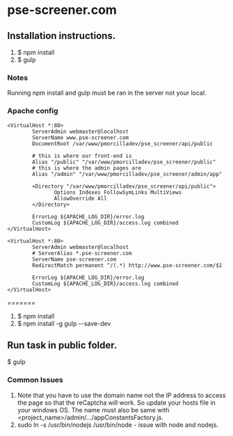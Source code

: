 # pse-screener.com

## Installation instructions.

1. $ npm install
2. $ gulp

### Notes

Running npm install and gulp must be ran in the server not your local.

### Apache config

```
<VirtualHost *:80>
        ServerAdmin webmaster@localhost
        ServerName www.pse-screener.com
        DocumentRoot /var/www/pmorcilladev/pse_screener/api/public

        # this is where our front-end is
        Alias "/public" "/var/www/pmorcilladev/pse_screener/public"
        # this is where the admin pages are
        Alias "/admin" "/var/www/pmorcilladev/pse_screener/admin/app"

        <Directory "/var/www/pmorcilladev/pse_screener/api/public">
               Options Indexes FollowSymLinks MultiViews
               AllowOverride All
        </Directory>

        ErrorLog ${APACHE_LOG_DIR}/error.log
        CustomLog ${APACHE_LOG_DIR}/access.log combined
</VirtualHost>

<VirtualHost *:80>
        ServerAdmin webmaster@localhost
        # ServerAlias *.pse-screener.com
        ServerName pse-screener.com
        RedirectMatch permanent ^/(.*) http://www.pse-screener.com/$1

        ErrorLog ${APACHE_LOG_DIR}/error.log
        CustomLog ${APACHE_LOG_DIR}/access.log combined
</VirtualHost>
```
=======
1. $ npm install
2. $ npm install -g gulp --save-dev

## Run task in public folder.

$ gulp


### Common Issues

1. Note that you have to use the domain name not the IP address to access the page so that the reCaptcha will work. So update your hosts file in your windows OS. The name must also be same with <project_name>/admin/.../appConstantsFactory.js.
2. sudo ln -s /usr/bin/nodejs /usr/bin/node - issue with node and nodejs.
